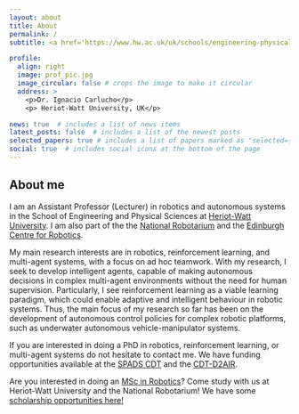 ```yaml
---
layout: about
title: About
permalink: /
subtitle: <a href='https://www.hw.ac.uk/uk/schools/engineering-physical-sciences/institutes/sensors-signals-systems/staff.htm'>Heriot-Watt University</a> and <a href='https://thenationalrobotarium.com/'>The National Robotarium</a>.

profile:
  align: right
  image: prof_pic.jpg
  image_circular: false # crops the image to make it circular
  address: >
    <p>Dr. Ignacio Carlucho</p>
    <p> Heriot-Watt University, UK</p>

news: true  # includes a list of news items
latest_posts: false  # includes a list of the newest posts
selected_papers: true # includes a list of papers marked as "selected={true}"
social: true  # includes social icons at the bottom of the page
---
```


<!-- Google tag (gtag.js) -->
<script async src="https://www.googletagmanager.com/gtag/js?id=G-HLN7KFZYDV"></script>
<script>
  window.dataLayer = window.dataLayer || [];
  function gtag(){dataLayer.push(arguments);}
  gtag('js', new Date());

  gtag('config', 'G-HLN7KFZYDV');
</script>

## About me

I am an Assistant Professor (Lecturer) in robotics and autonomous systems in the School of Engineering and Physical Sciences at [Heriot-Watt University](https://www.hw.ac.uk/uk/schools/engineering-physical-sciences/institutes/sensors-signals-systems/staff.htm). I am also part of the the [National Robotarium](https://thenationalrobotarium.com/) and the [Edinburgh Centre for Robotics](https://www.edinburgh-robotics.org/). 

My main research interests are in robotics, reinforcement learning, and multi-agent systems, with a focus on ad hoc teamwork. With my research, I seek to develop intelligent agents, capable of making autonomous decisions in complex multi-agent environments without the need for human supervision. Particularly, I see reinforcement learning as a viable learning paradigm, which could enable adaptive and intelligent behaviour in robotic systems. Thus, the main focus of my research so far has been on the development of autonomous control policies for complex robotic platforms, such as underwater autonomous vehicle-manipulator systems. 


If you are interested in doing a PhD in robotics, reinforcement learning, or multi-agent systems do not hesitate to contact me. We have funding opportunities available at the [SPADS CDT](https://spads.ac.uk/how-apply) and the [CDT-D2AIR](https://www.edinburgh-robotics.org/apply). 

Are you interested in doing an [MSc in Robotics](https://www.hw.ac.uk/study/postgraduate/robotics)? Come study with us at Heriot-Watt University and the National Robotarium! We have some [scholarship opportunities here!](https://www.hw.ac.uk/study/fees-and-funding/scholarships-and-bursaries/heriot-watt-future-shapers-scholarship)